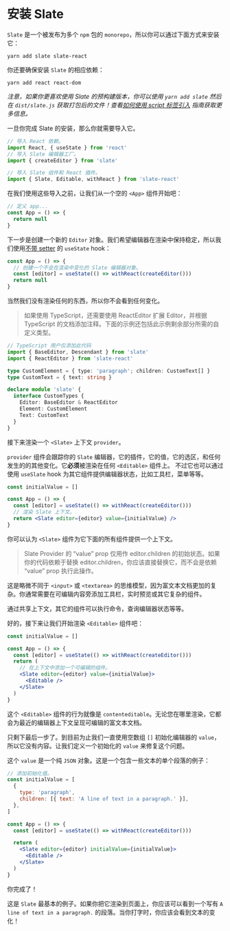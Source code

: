 # 安装 Slate

`Slate` 是一个被发布为多个 `npm` 包的 `monorepo`，所以你可以通过下面方式来安装它：

```text
yarn add slate slate-react
```

你还要确保安装 `Slate` 的相应依赖：

```text
yarn add react react-dom
```

*注意，如果你更喜欢使用 Slate 的预构建版本，你可以使用 `yarn add slate` 然后在 `dist/slate.js` 获取打包后的文件！查看[如何使用 script 标签引入](./XX-using-the-bundled-source.md) 指南获取更多信息。*

一旦你完成 Slate 的安装，那么你就需要导入它。

```jsx
// 导入 React 依赖。
import React, { useState } from 'react'
// 导入 Slate 编辑器工厂。
import { createEditor } from 'slate'

// 导入 Slate 组件和 React 插件。
import { Slate, Editable, withReact } from 'slate-react'
```

在我们使用这些导入之前，让我们从一个空的 `<App>` 组件开始吧：

```jsx
// 定义 app...
const App = () => {
  return null
}
```

下一步是创建一个新的 `Editor` 对象。我们希望编辑器在渲染中保持稳定，所以我们使用[不带 setter](https://github.com/ianstormtaylor/slate/pull/3925#issuecomment-781179930) 的 `useState` hook：

```jsx
const App = () => {
  // 创建一个不会在渲染中变化的 Slate 编辑器对象。
  const [editor] = useState(() => withReact(createEditor()))
  return null
}
```

当然我们没有渲染任何的东西，所以你不会看到任何变化。

> 如果使用 TypeScript，还需要使用 ReactEditor 扩展 Editor，并根据 TypeScript 的文档添加注释。下面的示例还包括此示例剩余部分所需的自定义类型。

```typescript
// TypeScript 用户仅添加此代码
import { BaseEditor, Descendant } from 'slate'
import { ReactEditor } from 'slate-react'

type CustomElement = { type: 'paragraph'; children: CustomText[] }
type CustomText = { text: string }

declare module 'slate' {
  interface CustomTypes {
    Editor: BaseEditor & ReactEditor
    Element: CustomElement
    Text: CustomText
  }
}
```

接下来渲染一个 `<Slate>` 上下文 `provider`。

`provider` 组件会跟踪你的 `Slate` 编辑器，它的插件，它的值，它的选区，和任何发生的的其他变化。它**必须**被渲染在任何 `<Editable>` 组件上。 不过它也可以通过使用 `useSlate` hook 为其它组件提供编辑器状态，比如工具栏，菜单等等。

```jsx
const initialValue = []

const App = () => {
  const [editor] = useState(() => withReact(createEditor()))
  // 渲染 Slate 上下文。
  return <Slate editor={editor} value={initialValue} />
}
```

你可以认为 `<Slate>` 组件为它下面的所有组件提供一个上下文。

> Slate Provider 的 “value” prop 仅用作 editor.children 的初始状态。如果你的代码依赖于替换 editor.children，你应该直接替换它，而不会是依赖 “value” prop 执行此操作。

这是略微不同于 `<input>` 或 `<textarea>` 的思维模型，因为富文本文档更加的复杂。你通常需要在可编辑内容旁添加工具栏，实时预览或其它复杂的组件。

通过共享上下文，其它的组件可以执行命令，查询编辑器状态等等。

好的，接下来让我们开始渲染 `<Editable>` 组件吧：

```jsx
const initialValue = []

const App = () => {
  const [editor] = useState(() => withReact(createEditor()))
  return (
    // 在上下文中添加一个可编辑的组件。
    <Slate editor={editor} value={initialValue}>
      <Editable />
    </Slate>
  )
}
```

这个 `<Editable>` 组件的行为就像是 `contenteditable`。无论您在哪里渲染，它都会为最近的编辑器上下文呈现可编辑的富文本文档。

只剩下最后一步了。到目前为止我们一直使用空数组 `[]` 初始化编辑器的 `value`，所以它没有内容。让我们定义一个初始化的 `value` 来修复这个问题。

这个 `value` 是一个纯 `JSON` 对象。这是一个包含一些文本的单个段落的例子：

```jsx
// 添加初始化值。
const initialValue = [
  {
    type: 'paragraph',
    children: [{ text: 'A line of text in a paragraph.' }],
  },
]

const App = () => {
  const [editor] = useState(() => withReact(createEditor()))

  return (
    <Slate editor={editor} initialValue={initialValue}>
      <Editable />
    </Slate>
  )
}
```

你完成了！

这是 `Slate` 最基本的例子。如果你把它渲染到页面上，你应该可以看到一个写有 `A line of text in a paragraph.` 的段落。当你打字时，你应该会看到文本的变化！
